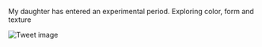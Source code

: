 My daughter has entered an experimental period. Exploring color, form and texture


![Tweet image](/asset/crosspoast/F_gPqv7bQAA3fWI.jpg)

